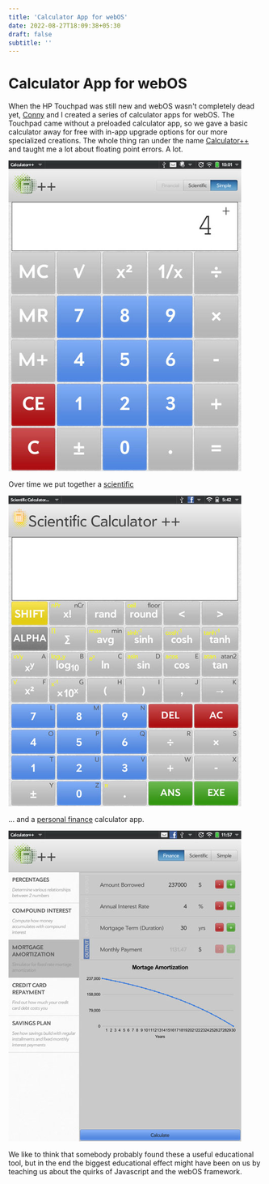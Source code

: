 ```yaml
---
title: 'Calculator App for webOS'
date: 2022-08-27T18:09:38+05:30
draft: false
subtitle: ''
---
```


# Calculator App for webOS

When the HP Touchpad was still new and webOS wasn't completely dead yet, [Conny](http://www.corneliascheitz.com) and I created a series of calculator apps for webOS.
The Touchpad came without a preloaded calculator app, so we gave a basic calculator away for free with in-app upgrade options for our more specialized creations.
The whole thing ran under the name [Calculator++](https://developer.palm.com/appredirect/?packageid=com.minderleister.calculatorplusplus 'Calculator++ for webOS') and taught me a lot about floating point errors.
A lot.

![](images/screen_simple.jpg)

Over time we put together a
[scientific](https://developer.palm.com/appredirect/?packageid=com.minderleister.calculatorscientific)

![](images/screen_scientific.jpg)

… and a
[personal finance](https://developer.palm.com/appredirect/?packageid=com.minderleister.calculatorfinancial) calculator app.

![](images/screen_financial.jpg)

We like to think that somebody probably found these a useful educational tool, but in the end the biggest educational effect might have been on us by teaching us about the quirks of Javascript and the webOS framework.
